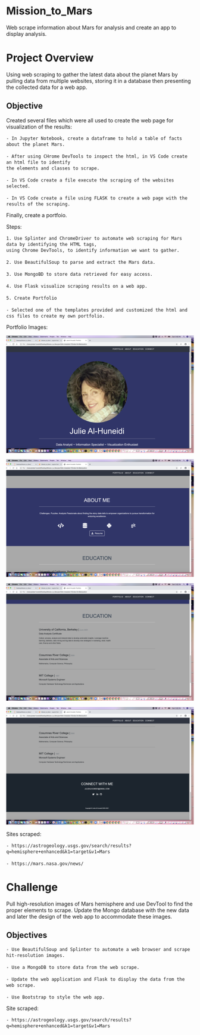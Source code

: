 # Mission_to_Mars
Web scrape information about Mars for analysis and create an app to display analysis.

# Project Overview
Using web scraping to gather the latest data about the planet Mars by pulling data from multiple websites, storing it in a database then presenting the collected data for a web app.


## Objective

Created several files which were all used to create the web page for visualization of the results:

	- In Jupyter Notebook, create a dataframe to hold a table of facts about the planet Mars.
	
	- After using CHrome DevTools to inspect the html, in VS Code create an html file to identify
	the elements and classes to scrape.
	
	- In VS Code create a file execute the scraping of the websites selected.
	
	- In VS Code create a file using FLASK to create a web page with the results of the scraping.
	
Finally, create a portfoio.

Steps:

	1. Use Splinter and ChromeDriver to automate web scraping for Mars data by identifying the HTML tags, 
	using Chrome DevTools, to identify information we want to gather.
	
	2. Use BeautifulSoup to parse and extract the Mars data. 
	
	3. Use MongoBD to store data retrieved for easy access.
	
	4. Use Flask visualize scraping results on a web app.
	
	5. Create Portfolio
	
	- Selected one of the templates provided and customized the html and css files to create my own portfolio.
	
	
  Portfolio Images:
  
  ![alt_text](https://github.com/Al-Huneidi/Mission_to_Mars/blob/master/screenshots/Portfolio_1.png)
  
  ![alt_text](https://github.com/Al-Huneidi/Mission_to_Mars/blob/master/screenshots/Portfolio_2.png)
  
  ![alt_text](https://github.com/Al-Huneidi/Mission_to_Mars/blob/master/screenshots/Portfolio_3.png)
  
  ![alt_text](https://github.com/Al-Huneidi/Mission_to_Mars/blob/master/screenshots/Portfolio_4.png)


Sites scraped:

	- https://astrogeology.usgs.gov/search/results?q=hemisphere+enhanced&k1=target&v1=Mars

	- https://mars.nasa.gov/news/
	

# Challenge
Pull high-resolution images of Mars hemisphere and use DevTool to find the proper elements to scrape.  Update the Mongo database with the new data and later the design of the web app to accommodate these images.

## Objectives

	- Use BeautifulSoup and Splinter to automate a web browser and scrape hit-resolution images.

	- Use a MongoDB to store data from the web scrape.

	- Update the web application and Flask to display the data from the web scrape.

	- Use Bootstrap to style the web app.
	
Site scraped:

	- https://astrogeology.usgs.gov/search/results?q=hemisphere+enhanced&k1=target&v1=Mars

